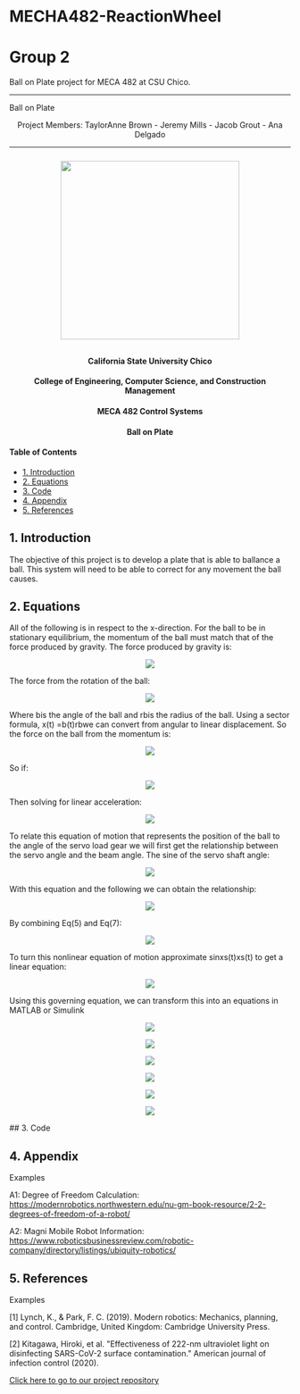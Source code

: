 # MECHA482-ReactionWheel
# Group 2
Ball on Plate project for MECA 482 at CSU Chico.


-------------------------------------------------------------------------------------

Ball on Plate

<p align = "center">
Project Members:
TaylorAnne Brown - 
Jeremy Mills -
Jacob Grout -
Ana Delgado
      </p> 

-------------------------------------------------------------------------------------


<p align = "center">
  <img src = "photos/imageexample.jpg" height = "320px" style="margin:10px 10px">
</p>



<center>
   <h4> California State University Chico</h4>
   <h4> College of Engineering, Computer Science, and Construction Management</h4> 
   <h4> MECA 482 Control Systems</h4> 
   <h4> Ball on Plate</h4> 
</center>

#### Table of Contents
- [1. Introduction](#1-Introduction)
- [2. Equations](#2-Equations)
- [3. Code](#3-Code)
- [4. Appendix](#4-Appendix)
- [5. References](#5-References)

## 1. Introduction 
The objective of this project is to develop a plate that is able to ballance a ball. This system will need to be able to correct for any movement the ball causes. 

## 2. Equations

All of the following is in respect to the x-direction. For the ball to be in stationary equilibrium, the momentum of the ball must match that of the force produced by gravity. The force produced by gravity is:

<p align = "center">
  <img src = "photos/Eq1.png">
</p>

The force from the rotation of the ball:

<p align = "center">
  <img src = "photos/Eq2.png">
</p>

Where bis the angle of the ball and rbis the radius of the ball. Using a sector formula, x(t) =b(t)rbwe can convert from angular to linear displacement. So the force on the ball from the momentum is:

<p align = "center">
  <img src = "photos/Eq3.png">
</p>

So if:

<p align = "center">
  <img src = "photos/Eq4.png">
</p>

Then solving for linear acceleration:

<p align = "center">
  <img src = "photos/Eq5.png">
</p>

To relate this equation of motion that represents the position of the ball to the angle of the servo load gear we will first get the relationship between the servo angle and the beam angle. The sine of the servo shaft angle:

<p align = "center">
  <img src = "photos/Eq6.png">
</p>

With this equation and the following we can obtain the relationship:

<p align = "center">
  <img src = "photos/Eq7.png">
</p>

By combining Eq(5) and Eq(7):

<p align = "center">
  <img src = "photos/Eq8.png">
</p>

To turn this nonlinear equation of motion approximate sinxs(t)xs(t) to get a linear equation:

<p align = "center">
  <img src = "photos/Eq9.png">
</p>


Using this governing equation, we can transform this into an equations in MATLAB or Simulink

<p align = "center">
  <img src = "photos/scratch1.png">
</p>
<p align = "center">
  <img src = "photos/scratch2.png">
</p>
<p align = "center">
  <img src = "photos/scratch3.png">
</p>
<p align = "center">
  <img src = "photos/scratch4.png">
</p>
<p align = "center">
  <img src = "photos/scratch5.png">
</p>

<p align = "center">
  <img src = "photos/BlockDiagram.png">
</p>
## 3. Code

## 4. Appendix

Examples

A1: Degree of Freedom Calculation: 
https://modernrobotics.northwestern.edu/nu-gm-book-resource/2-2-degrees-of-freedom-of-a-robot/

A2: Magni Mobile Robot Information: 
https://www.roboticsbusinessreview.com/robotic-company/directory/listings/ubiquity-robotics/


## 5. References

Examples

[1] Lynch, K., &amp; Park, F. C. (2019). Modern robotics: Mechanics, planning, and control. Cambridge, United Kingdom: Cambridge University Press.

[2] Kitagawa, Hiroki, et al. "Effectiveness of 222-nm ultraviolet light on disinfecting SARS-CoV-2 surface contamination." American journal of infection control (2020).


<a href="https://github.com/janso2000/MECHA470_Mobile_Sanitation_Robot"> Click here to go to our project repository </a>
